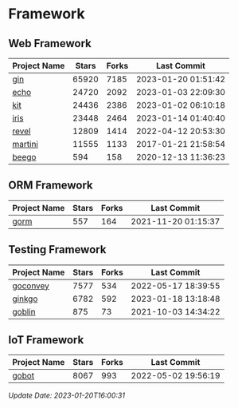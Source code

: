 # Framework

## Web Framework
| Project Name | Stars | Forks | Last Commit |
| ------------ | ----- | ----- | ----------- |
| [gin](https://github.com/gin-gonic/gin) | 65920 | 7185 | 2023-01-20 01:51:42 |
| [echo](https://github.com/labstack/echo) | 24720 | 2092 | 2023-01-03 22:09:30 |
| [kit](https://github.com/go-kit/kit) | 24436 | 2386 | 2023-01-02 06:10:18 |
| [iris](https://github.com/kataras/iris) | 23448 | 2464 | 2023-01-14 01:40:40 |
| [revel](https://github.com/revel/revel) | 12809 | 1414 | 2022-04-12 20:53:30 |
| [martini](https://github.com/go-martini/martini) | 11555 | 1133 | 2017-01-21 21:58:54 |
| [beego](https://github.com/astaxie/beego) | 594 | 158 | 2020-12-13 11:36:23 |

## ORM Framework
| Project Name | Stars | Forks | Last Commit |
| ------------ | ----- | ----- | ----------- |
| [gorm](https://github.com/jinzhu/gorm) | 557 | 164 | 2021-11-20 01:15:37 |

## Testing Framework
| Project Name | Stars | Forks | Last Commit |
| ------------ | ----- | ----- | ----------- |
| [goconvey](https://github.com/smartystreets/goconvey) | 7577 | 534 | 2022-05-17 18:39:55 |
| [ginkgo](https://github.com/onsi/ginkgo) | 6782 | 592 | 2023-01-18 13:18:48 |
| [goblin](https://github.com/franela/goblin) | 875 | 73 | 2021-10-03 14:34:22 |

## IoT Framework
| Project Name | Stars | Forks | Last Commit |
| ------------ | ----- | ----- | ----------- |
| [gobot](https://github.com/hybridgroup/gobot) | 8067 | 993 | 2022-05-02 19:56:19 |

*Update Date: 2023-01-20T16:00:31*